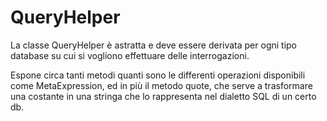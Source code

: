 ﻿# QueryHelper

La classe QueryHelper è astratta e deve essere derivata per ogni tipo database su cui si vogliono effettuare delle interrogazioni.

Espone circa tanti metodi quanti sono le differenti operazioni disponibili come MetaExpression, ed in più il metodo quote, che serve a trasformare una costante in una stringa che lo rappresenta nel dialetto SQL di un certo db.

